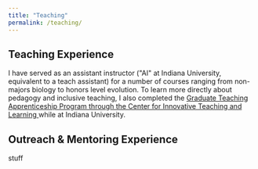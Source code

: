 ```yaml
---
title: "Teaching"
permalink: /teaching/
---
```

## Teaching Experience
I have served as an assistant instructor ("AI" at Indiana University, equivalent to a teach assistant) for a number of courses ranging from non-majors biology to honors level evolution. 
To learn more directly about pedagogy and inclusive teaching, 
I also completed the [Graduate Teaching Apprenticeship Program through the Center for Innovative Teaching and Learning ](https://citl.indiana.edu/programs/ai-support/grad-apprentice-program/gtap-award.html) while at Indiana University.

## Outreach & Mentoring Experience
stuff

